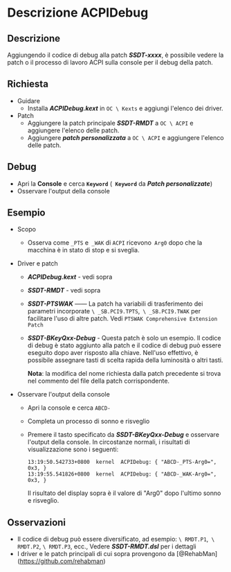 # Descrizione ACPIDebug

## Descrizione

Aggiungendo il codice di debug alla patch ***SSDT-xxxx***, è possibile vedere la patch o il processo di lavoro ACPI sulla console per il debug della patch.

## Richiesta

- Guidare
  - Installa ***ACPIDebug.kext*** in `OC \ Kexts` e aggiungi l'elenco dei driver.
- Patch
  - Aggiungere la patch principale ***SSDT-RMDT*** a `OC \ ACPI` e aggiungere l'elenco delle patch.
  - Aggiungere ***patch personalizzata*** a `OC \ ACPI` e aggiungere l'elenco delle patch.

## Debug

- Apri la **Console** e cerca **`Keyword`** (**` Keyword`** da ***Patch personalizzate***)
- Osservare l'output della console

## Esempio

- Scopo

  - Osserva come `_PTS` e` _WAK` di `ACPI` ricevono` Arg0` dopo che la macchina è in stato di stop e si sveglia.

- Driver e patch

  - ***ACPIDebug.kext*** - vedi sopra

  - ***SSDT-RMDT*** - vedi sopra

  - ***SSDT-PTSWAK*** —— La patch ha variabili di trasferimento dei parametri incorporate `\ _SB.PCI9.TPTS`,` \ _SB.PCI9.TWAK` per facilitare l'uso di altre patch. Vedi `PTSWAK Comprehensive Extension Patch`

  - ***SSDT-BKeyQxx-Debug*** - Questa patch è solo un esempio. Il codice di debug è stato aggiunto alla patch e il codice di debug può essere eseguito dopo aver risposto alla chiave. Nell'uso effettivo, è possibile assegnare tasti di scelta rapida della luminosità o altri tasti.

    **Nota**: la modifica del nome richiesta dalla patch precedente si trova nel commento del file della patch corrispondente.

- Osservare l'output della console

  - Apri la console e cerca `ABCD-`

  - Completa un processo di sonno e risveglio

  - Premere il tasto specificato da ***SSDT-BKeyQxx-Debug*** e osservare l'output della console. In circostanze normali, i risultati di visualizzazione sono i seguenti:

    ```log
    13:19:50.542733+0800  kernel  ACPIDebug: { "ABCD-_PTS-Arg0=", 0x3, }
    13:19:55.541826+0800  kernel  ACPIDebug: { "ABCD-_WAK-Arg0=", 0x3, }
    ```

    Il risultato del display sopra è il valore di "Arg0" dopo l'ultimo sonno e risveglio.

## Osservazioni

- Il codice di debug può essere diversificato, ad esempio: `\ RMDT.P1`,` \ RMDT.P2`, `\ RMDT.P3`, ecc., Vedere ***SSDT-RMDT.dsl*** per i dettagli
- I driver e le patch principali di cui sopra provengono da [@RehabMan] (https://github.com/rehabman)
